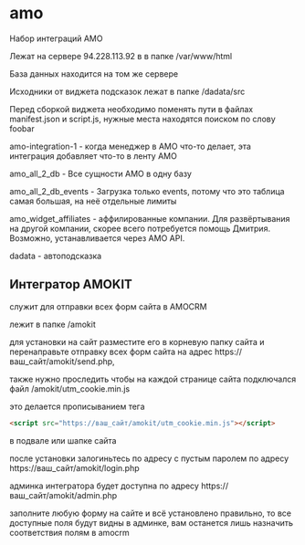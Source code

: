 # amo

Набор интеграций AMO

Лежат на сервере 94.228.113.92 в в папке /var/www/html

База данных находится на том же сервере

Исходники от виджета подсказок лежат в папке /dadata/src

Перед сборкой виджета необходимо поменять пути в файлах manifest.json и script.js, нужные места находятся поиском по слову foobar

amo-integration-1 - когда менеджер в АМО что-то делает, эта интеграция добавляет что-то в ленту АМО

amo_all_2_db - Все сущности АМО в одну базу

amo_all_2_db_events - Загрузка только events, потому что это таблица самая большая, на неё отдельные лимиты

amo_widget_affiliates - аффилированные компании. Для развёртывания на другой компании, скорее всего потребуется помощь Дмитрия. Возможно, устанавливается через AMO API.

dadata - автоподсказка

## Интегратор AMOKIT

служит для отправки всех форм сайта в AMOCRM

лежит в папке /amokit

для установки на сайт разместите его в корневую папку сайта и перенаправьте отправку всех форм сайта на адрес https://ваш_сайт/amokit/send.php,

также нужно проследить чтобы на каждой странице сайта подключался файл /amokit/utm_cookie.min.js

это делается прописыванием тега 

```html
<script src="https://ваш_сайт/amokit/utm_cookie.min.js"></script>
```
в подвале или шапке сайта

после установки залогиньтесь по адресу c пустым паролем по адресу https://ваш_сайт/amokit/login.php

админка интегратора будет доступна по адресу https://ваш_сайт/amokit/admin.php

заполните любую форму на сайте и всё установлено правильно, то все доступные поля будут видны в админке, вам останется лишь назначить соответствия полям в amocrm
